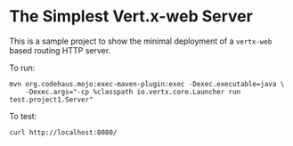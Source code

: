# The Simplest Vert.x-web Server

This is a sample project to show the minimal deployment of a `vertx-web` based routing
HTTP server.

To run:

```
mvn org.codehaus.mojo:exec-maven-plugin:exec -Dexec.executable=java \
	-Dexec.args="-cp %classpath io.vertx.core.Launcher run test.project1.Server"
```

To test:

```
curl http://localhost:8080/
```
